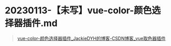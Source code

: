 # 20230113-【未写】vue-color-颜色选择器插件.md



> [ vue-color-颜色选择器插件_JackieDYH的博客-CSDN博客_vue取色器插件](https://jackiehao.blog.csdn.net/article/details/126104293)